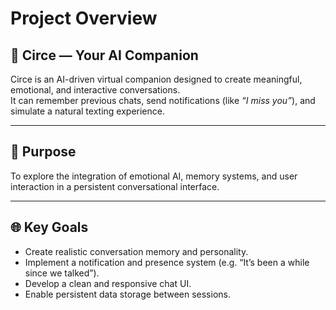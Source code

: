 # Project Overview

## 🧠 Circe — Your AI Companion

Circe is an AI-driven virtual companion designed to create meaningful, emotional, and interactive conversations.  
It can remember previous chats, send notifications (like *“I miss you”*), and simulate a natural texting experience.

---

## 🎯 Purpose
To explore the integration of emotional AI, memory systems, and user interaction in a persistent conversational interface.

---

## 🌐 Key Goals
- Create realistic conversation memory and personality.
- Implement a notification and presence system (e.g. “It’s been a while since we talked”).
- Develop a clean and responsive chat UI.
- Enable persistent data storage between sessions.
